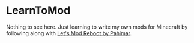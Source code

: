 LearnToMod
=========

Nothing to see here. Just learning to write my own mods for Minecraft by following along with
[Let's Mod Reboot by Pahimar](https://www.youtube.com/playlist?list=PLQPiZYWovwmnZlgvbHCbz6TefIgeEiVcj).